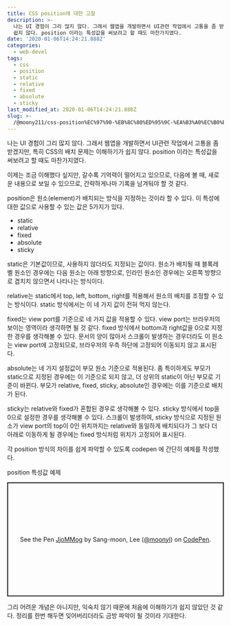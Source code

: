 ```yaml
---
title: CSS position에 대한 고찰
description: >-
  나는 UI 경험이 그리 많지 않다. 그래서 웹앱을 개발하면서 UI관련 작업에서 고통을 좀 받겠지만, 특히 CSS의 배치 문제는 이해하기가
  쉽지 않다. position 이라는 특성값을 써보려고 할 때도 마찬가지였다.
date: '2020-01-06T14:24:21.888Z'
categories:
  - web-devel
tags:
  - css
  - position
  - static
  - relative
  - fixed
  - absolute
  - sticky
last_modified_at: 2020-01-06T14:24:21.888Z
slug: >-
  /@moony211/css-position%EC%97%90-%EB%8C%80%ED%95%9C-%EA%B3%A0%EC%B0%B0-d97a3928152f
---
```


나는 UI 경험이 그리 많지 않다. 그래서 웹앱을 개발하면서 UI관련 작업에서 고통을 좀 받겠지만, 특히 CSS의 배치 문제는 이해하기가 쉽지 않다. position 이라는 특성값을 써보려고 할 때도 마찬가지였다.

이제는 조금 이해했다 싶지만, 갈수록 기억력이 떨어지고 있으므로, 다음에 볼 때, 새로운 내용으로 보일 수 있으므로, 간략하게나마 기록을 남겨둬야 할 것 같다.

position은 원소(element)가 배치되는 방식을 지정하는 것이라 할 수 있다. 이 특성에 대한 값으로 사용할 수 있는 값은 5가지가 있다.

*   static
*   relative
*   fixed
*   absolute
*   sticky

static은 기본값이므로, 사용하지 않더라도 지정되는 값이다. 원소가 배치될 때 블록레벨 원소인 경우에는 다음 원소는 아래 방향으로, 인라인 원소인 경우에는 오른쪽 방향으로 겹치치 않으면서 나타나는 방식이다.

relative는 static에서 top, left, bottom, right를 적용해서 원소의 배치를 조정할 수 있는 방식이다. static 방식에서는 이 네 가지 값이 전혀 먹지 않는다.

fixed는 view port를 기준으로 네 가지 값을 적용할 수 있다. view port는 브라우저의 보이는 영역이라 생각하면 될 것 같다. fixed 방식에서 bottom과 right값을 0으로 지정한 경우를 생각해볼 수 있다. 문서의 양이 많아서 스크롤이 발생하는 경우더라도 이 원소는 view port에 고정되므로, 브라우저의 우측 하단에 고정되어 이동되지 않고 표시된다.

absolute는 네 가지 설정값이 부모 원소 기준으로 적용된다. 좀 특이하게도 부모가 static으로 지정된 경우에는 이 기준으로 되지 않고, 더 상위의 static이 아닌 부모로 기준이 바뀐다. 부모가 relative, fixed, sticky, absolute인 경우에는 이를 기준으로 배치가 된다.

sticky는 relative와 fixed가 혼합된 경우로 생각해볼 수 있다. sticky 방식에서 top을 0으로 설정한 경우를 생각해볼 수 있다. 스크롤이 발생하여, sticky 방식으로 지정된 원소가 view port의 top이 0인 위치까지는 relative와 동일하게 배치되다가 그 보다 더 아래로 이동하게 될 경우에는 fixed 방식처럼 위치가 고정되어 표시된다.

각 position 방식의 차이를 쉽게 파악할 수 있도록 codepen 에 간단히 예제를 작성했다.

position 특성값 예제

<p class="codepen" data-height="265" data-theme-id="light" data-default-tab="html,result" data-user="moonyl" data-slug-hash="JjoMMog" style="height: 265px; box-sizing: border-box; display: flex; align-items: center; justify-content: center; border: 2px solid; margin: 1em 0; padding: 1em;" data-pen-title="JjoMMog">
  <span>See the Pen <a href="https://codepen.io/moonyl/pen/JjoMMog">
  JjoMMog</a> by Sang-moon, Lee (<a href="https://codepen.io/moonyl">@moonyl</a>)
  on <a href="https://codepen.io">CodePen</a>.</span>
</p>
<script async src="https://static.codepen.io/assets/embed/ei.js"></script>

그리 어려운 개념은 아니지만, 익숙치 않기 때문에 처음에 이해하기가 쉽지 않았던 것 같다. 정리를 한번 해두면 잊어버리더라도 금방 파악이 될 것이라 기대한다.